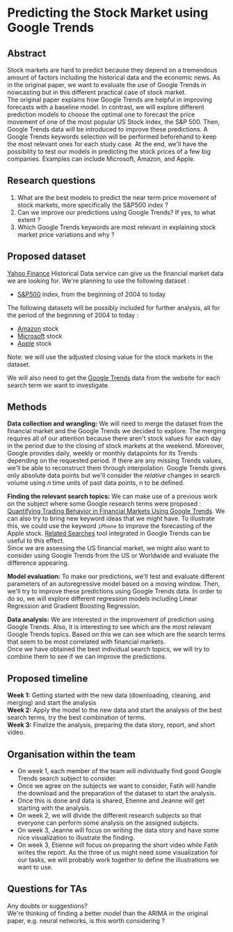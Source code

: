 <!--- P3 info : (https://docs.google.com/document/d/1PHv1wcScfFz1zF9nuzbhlF89lH-I2x1d-QoUmJZrSFc/edit) --->

# Predicting the Stock Market using Google Trends

## Abstract
<!--- A 150-word description of the project idea, goals, datasets used. What's the motivation behind your project? How do you propose to extend the analysis from the paper? What story would you like to tell, and why? --->

Stock markets are hard to predict because they depend on a tremendous amount of factors including the historical data and the economic news. As in the original paper, we want to evaluate the use of Google Trends in nowcasting but in this different practical case of stock market.  
The original paper explains how Google Trends are helpful in improving forecasts with a baseline model. In contrast, we will explore different prediction models to choose the optimal one to forecast the price movement of one of the most popular US Stock index, the S&P 500. 
Then, Google Trends data will be introduced to improve these predictions. A Google Trends keywords selection will be performed beforehand to keep the most relevant ones for each study case.  At the end, we'll have the possibility to test our models in predicting the stock prices of a few big companies. Examples can include Microsoft, Amazon, and Apple. 


## Research questions
<!---A list of research questions you would like to address during the project. --->
1. What are the best models to predict the near term price movement of stock markets, more specifically the S&P500 index ?
2. Can we improve our predictions using Google Trends? If yes, to what extent ? 
3. Which Google Trends keywords are most relevant in explaining stock market price variations and why ?

<!--- -Which models should we explore?
  - Optimize baseline ARIMA model
  - Look at other models
- Which set of Google Trends key-words should we select
- How to perform feature selection to keep the most interesting Google Trends in our model --->


## Proposed dataset
<!---List the dataset(s) you want to use, and some ideas on how you expect to get, manage, process, and enrich it/them. Show us that you've read the docs and some examples and that you have a clear idea of what to expect. Discuss data size and format if relevant. It is your responsibility to check that what you propose is feasible given the datasets at hand. --->

[Yahoo Finance](https://finance.yahoo.com/lookup) Historical Data service can give us the financial market data we are looking for. We're planning to use the following dataset :
- [S&P500](https://query1.finance.yahoo.com/v7/finance/download/%5EGSPC?period1=1388534400&period2=1606435200&interval=1d&events=history&includeAdjustedClose=true) index, from the beginning of 2004 to today  
  
The following datasets will be possibly included for further analysis, all for the period of the beginning of 2004 to today : 
  - [Amazon](https://query1.finance.yahoo.com/v7/finance/download/AMZN?period1=1388534400&period2=1606435200&interval=1d&events=history&includeAdjustedClose=true) stock
  - [Microsoft](https://query1.finance.yahoo.com/v7/finance/download/MSFT?period1=1072915200&period2=1606435200&interval=1d&events=history&includeAdjustedClose=true) stock
  - [Apple](https://query1.finance.yahoo.com/v7/finance/download/AAPL?period1=1072915200&period2=1606435200&interval=1d&events=history&includeAdjustedClose=true) stock  
  
  Note: we will use the adjusted closing value for the stock markets in the dataset.

We will also need to get the [Google Trends](https://trends.google.com/trends/?geo=US) data from the website for each search term we want to investigate.

## Methods
**Data collection and wrangling:** We will need to merge the dataset from the financial market and the Google Trends we decided to explore. The merging requires all of our attention because there aren't stock values for each day in the period due to the closing of stock markets at the weekend. Moreover, Google provides daily, weekly or monthly datapoints for its Trends depending on the requested period. If there are any missing Trends values, we'll be able to reconstruct them through interpolation. Google Trends gives only absolute data points but we'll consider the *relative* changes in search volume using *n* time units of past data points, n to be defined.  <br>

**Finding the relevant search topics:** We can make use of a previous work on the subject where some Google research terms were proposed : [Quantifying Trading Behavior in Financial Markets Using Google Trends](https://www.nature.com/articles/srep01684).
We can also try to bring new keyword ideas that we might have. To illustrate this, we could use the keyword `iPhone` to improve the forecasting of the Apple stock. [Related Searches](https://support.google.com/trends/answer/4355000?hl=en#:~:text=When%20you%20search%20for%20a,the%20tab%20for%20your%20term.) tool integrated in Google Trends can be useful to this effect.  
Since we are assessing the US financial market, we might also want to consider using Google Trends  from the US or Worldwide and evaluate the difference appearing.<br>

**Model evaluation:** To make our predictions, we'll test and evaluate different parameters of an autoregressive model based on a moving window. Then, we'll try to improve these predictions using Google Trends data. In order to do so, we will explore different regression models including Linear Regression and Gradient Boosting Regression. 

**Data analysis:** We are interested in the improvement of prediction using Google Trends. Also, it is interesting to see which are the most relevant Google Trends topics. Based on this we can see which are the search terms that seem to be most correlated with financial markets. <br>
Once we have obtained the best individual search topics, we will try to combine them to see if we can improve the predictions.

## Proposed timeline
**Week 1:** Getting started with the new data (downloading, cleaning, and merging) and start the analysis <br>
**Week 2:** Apply the model to the new data and start the analysis of the best search terms, try the best combination of terms.<br>
**Week 3:** Finalize the analysis, preparing the data story, report, and short video.<br>

<!--- - December 1st: We have decided which Google Trends key-words we want to use in our model and have imported it. That is, which words are the most related to the finance market and are the most likely to bring information and have an impact on our model's prediction.
- December 5th: Google Trend data and Finance data are imported and cleaned. Our data is ready to be used.
- Research on different models. --->

## Organisation within the team
<!---A list of internal milestones up until project milestone P4. Add here a sketch of your planning for the next project milestone. --->
- On week 1, each member of the team will individually find good Google Trends search subject to consider. 
- Once we agree on the subjects we want to consider, Fatih will handle the download and the preparation of the dataset to start the analysis. 
- Once this is done and data is shared, Etienne and Jeanne will get starting with the analysis.
- On week 2, we will divide the different research subjects so that everyone can perform some analysis on the assigned subjects.
- On week 3, Jeanne will focus on writing the data story and have some nice visualization to illustrate the finding.
- On week 3, Etienne will focus on preparing the short video while Fatih writes the report. As the three of us might need some visualization for our tasks, we will probably work together to define the illustrations we want to use.




## Questions for TAs
<!---Add here any questions you have for us related to the proposed project. --->
Any doubts or suggestions?<br>
We're thinking of finding a better model than the ARIMA in the original paper, e.g. neural networks, is this worth considering ? 


